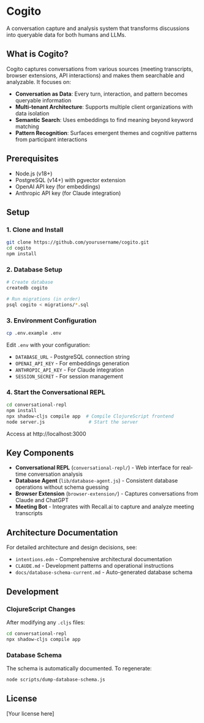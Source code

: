 # Cogito

A conversation capture and analysis system that transforms discussions into queryable data for both humans and LLMs.

## What is Cogito?

Cogito captures conversations from various sources (meeting transcripts, browser extensions, API interactions) and makes them searchable and analyzable. It focuses on:

- **Conversation as Data**: Every turn, interaction, and pattern becomes queryable information
- **Multi-tenant Architecture**: Supports multiple client organizations with data isolation
- **Semantic Search**: Uses embeddings to find meaning beyond keyword matching
- **Pattern Recognition**: Surfaces emergent themes and cognitive patterns from participant interactions

## Prerequisites

- Node.js (v18+)
- PostgreSQL (v14+) with pgvector extension
- OpenAI API key (for embeddings)
- Anthropic API key (for Claude integration)

## Setup

### 1. Clone and Install

```bash
git clone https://github.com/yourusername/cogito.git
cd cogito
npm install
```

### 2. Database Setup

```bash
# Create database
createdb cogito

# Run migrations (in order)
psql cogito < migrations/*.sql
```

### 3. Environment Configuration

```bash
cp .env.example .env
```

Edit `.env` with your configuration:
- `DATABASE_URL` - PostgreSQL connection string
- `OPENAI_API_KEY` - For embeddings generation
- `ANTHROPIC_API_KEY` - For Claude integration
- `SESSION_SECRET` - For session management

### 4. Start the Conversational REPL

```bash
cd conversational-repl
npm install
npx shadow-cljs compile app  # Compile ClojureScript frontend
node server.js                # Start the server
```

Access at http://localhost:3000

## Key Components

- **Conversational REPL** (`conversational-repl/`) - Web interface for real-time conversation analysis
- **Database Agent** (`lib/database-agent.js`) - Consistent database operations without schema guessing
- **Browser Extension** (`browser-extension/`) - Captures conversations from Claude and ChatGPT
- **Meeting Bot** - Integrates with Recall.ai to capture and analyze meeting transcripts

## Architecture Documentation

For detailed architecture and design decisions, see:
- `intentions.edn` - Comprehensive architectural documentation
- `CLAUDE.md` - Development patterns and operational instructions
- `docs/database-schema-current.md` - Auto-generated database schema

## Development

### ClojureScript Changes
After modifying any `.cljs` files:
```bash
cd conversational-repl
npx shadow-cljs compile app
```

### Database Schema
The schema is automatically documented. To regenerate:
```bash
node scripts/dump-database-schema.js
```

## License

[Your license here]